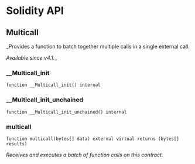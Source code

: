 # Solidity API

## Multicall

_Provides a function to batch together multiple calls in a single external call.

_Available since v4.1.__

### __Multicall_init

```solidity
function __Multicall_init() internal
```

### __Multicall_init_unchained

```solidity
function __Multicall_init_unchained() internal
```

### multicall

```solidity
function multicall(bytes[] data) external virtual returns (bytes[] results)
```

_Receives and executes a batch of function calls on this contract._

